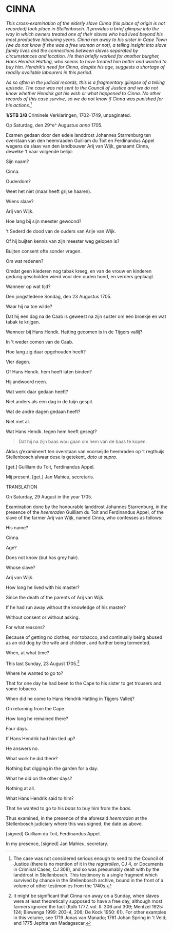 # CINNA

*This cross-examination of the elderly slave Cinna (his place of origin is not recorded) took place in Stellenbosch. It provides a brief glimpse into the way in which owners treated one of their slaves who had lived beyond his most productive labouring years. Cinna ran away to his sister in Cape Town (we do not know if she was a free woman or not), a telling insight into slave family lives and the connections between slaves separated by circumstances and location. He then briefly worked for another burgher, Hans Hendrik Hatting, who seems to have treated him better and wanted to buy him. Hendrik’s need for Cinna, despite his age, suggests a shortage of readily available labourers in this period.*

*As so often in the judicial records, this is a fragmentary glimpse of a telling episode. The case was not sent to the Council of Justice and we do not know whether Hendrik got his wish or what happened to Cinna. No other records of this case survive, so we do not know if Cinna was punished for his actions.[^1]*

**1/STB 3/8** Criminele Verklaringen, 1702-1749, unpaginated.

Op Saturdag, den 29^e^ Augustus *anno* 1705.

Examen gedaan door den edele landdrost Johannes Starrenburg ten overstaan van den heemraaden Guilliam du Toit en Ferdinandus Appel wegens de slaav van den landbouwer Arij van Wijk, genaamt Cinna, dewelke ’t naar volgende belijd:

Sijn naam?

Cinna.

Ouderdom?

Weet het niet (maar heeft grijse haaren).

Wiens slaav?

Arij van Wijk.

Hoe lang bij sijn meester gewoond?

’t Sederd de dood van de ouders van Arije van Wijk.

Of hij buijten kennis van zijn meester weg gelopen is?

Buijten consent ofte sonder vragen.

Om wat redenen?

Omdat geen klederen nog tabak kreeg, en van de vrouw en kinderen gedurig gescholden wierd voor den ouden hond, en verders geplaagt.

Wanneer op wat tijd?

Den jongstledene Sondag, den 23 Augustus 1705.

Waar hij na toe wilde?

Dat hij een dag na de Caab is geweest na zijn suster om een broekje en wat tabak te krijgen.

Wanneer bij Hans Hendk. Hatting gecomen is in de Tijgers vallij?

In ’t weder comen van de Caab.

Hoe lang zig daar opgehouden heeft?

Vier dagen.

Of Hans Hendk. hem heeft laten binden?

Hij andwoord neen.

Wat werk daar gedaan heeft?

Niet anders als een dag in de tuijn gespit.

Wat de andre dagen gedaan heeft?

Niet met al.

Wat Hans Hendk. tegen hem heeft gesegt?

> Dat hij na zijn baas wou gaan om hem van de baas te kopen.

Aldus g’examineert ten overstaan van voorseijde heemraden op ’t regthuijs Stellenbosch alwaar dese is getekent, *dato ut supra*.

\[get.\] Guilliam du Toit, Ferdinandus Appel.

Mij present, \[get.\] Jan Mahieu, secretaris.

TRANSLATION

On Saturday, 29 August in the year 1705.

Examination done by the honourable landdrost Johannes Starrenburg, in the presence of the *heemraden* Guilliam du Toit and Ferdinandus Appel, of the slave of the farmer Arij van Wijk, named Cinna, who confesses as follows:

His name?

Cinna.

Age?

Does not know (but has grey hair).

Whose slave?

Arij van Wijk.

How long he lived with his master?

Since the death of the parents of Arij van Wijk.

If he had run away without the knowledge of his master?

Without consent or without asking.

For what reasons?

Because of getting no clothes, nor tobacco, and continually being abused as an old dog by the wife and children, and further being tormented.

When, at what time?

This last Sunday, 23 August 1705.[^2]

Where he wanted to go to?

That for one day he had been to the Cape to his sister to get trousers and some tobacco.

When did he come to Hans Hendrik Hatting in Tijgers Valleij?

On returning from the Cape.

How long he remained there?

Four days.

If Hans Hendrik had him tied up?

He answers no.

What work he did there?

Nothing but digging in the garden for a day.

What he did on the other days?

Nothing at all.

What Hans Hendrik said to him?

That he wanted to go to his *baas* to buy him from the *baas*.

Thus examined, in the presence of the aforesaid *heemraden* at the Stellenbosch judiciary where this was signed, the date as above.

\[signed\] Guilliam du Toit, Ferdinandus Appel.

In my presence, \[signed\] Jan Mahieu, secretary.

[^1]: The case was not considered serious enough to send to the Council of Justice (there is no mention of it in the *regtsrollen*, CJ 4, or Documents in Criminal Cases, CJ 308), and so was presumably dealt with by the landdrost in Stellenbosch. This testimony is a single fragment which survived by chance in the Stellenbosch archive, bound in the front of a volume of other testimonies from the 1740s. 

[^2]:  It might be significant that Cinna ran away on a Sunday, when slaves were at least theoretically supposed to have a free day, although most farmers ignored the fact (Kolb 1777, vol. II: 306 and 309; Mentzel 1925: 124; Biewenga 1999: 203-4, 206; De Kock 1950: 61). For other examples in this volume, see 1719 Jonas van Manado; 1761 Johan Spring in ’t Veld; and 1775 Jephta van Madagascar. 
